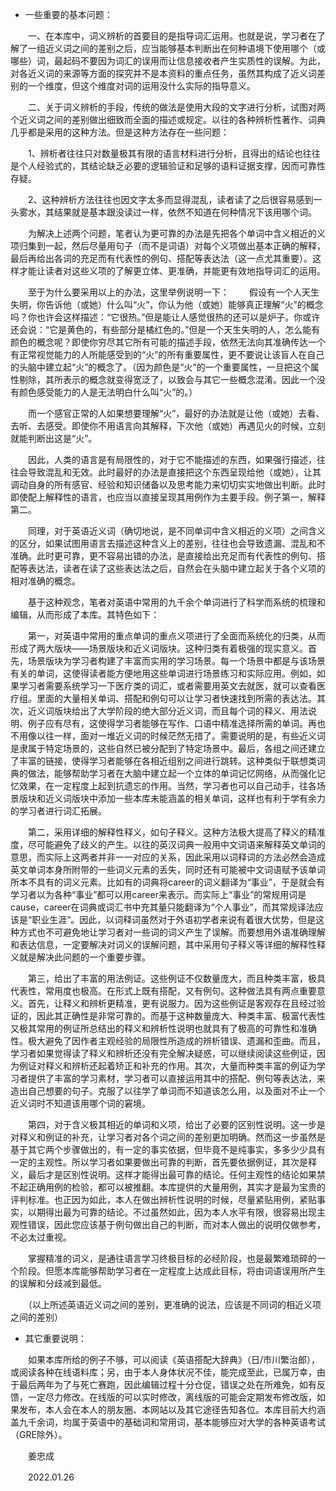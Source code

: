 - 一些重要的基本问题：

‌‌‌　　一、在本库中，词义辨析的首要目的是指导词汇运用。也就是说，学习者在了解了一组近义词之间的差别之后，应当能够基本判断出在何种语境下使用哪个（或哪些）词，最起码不要因为词汇的误用而让信息接收者产生实质性的误解。为此，对各近义词的来源等方面的探究并不是本资料的重点任务，虽然其构成了近义词差别的一个维度，但这个维度对词的运用没什么实际的指导意义。

‌‌‌　　二、关于词义辨析的手段，传统的做法是使用大段的文字进行分析，试图对两个近义词之间的差别做出细致而全面的描述或规定。以往的各种辨析性著作、词典几乎都是采用的这种方法。但是这种方法存在一些问题：

‌‌‌　　1、辨析者往往只对数量极其有限的语言材料进行分析，且得出的结论也往往是个人经验式的，其结论缺乏必要的逻辑验证和足够的语料证据支撑，因而可靠性存疑。

‌‌‌　　2、这种辨析方法往往也因文字太多而显得混乱，读者读了之后很容易感到一头雾水，其结果就是基本跟没读过一样，依然不知道在何种情况下该用哪个词。

‌‌‌　　为解决上述两个问题，笔者认为更可靠的办法是先把各个单词中含义相近的义项归集到一起，然后尽量用句子（而不是词语）对每个义项做出基本正确的解释，最后再给出各词的充足而有代表性的例句、搭配等表达法（这一点尤其重要）。这样才能让读者对这些义项的了解更立体、更准确，并能更有效地指导词汇的运用。

‌‌‌　　至于为什么要采用以上的办法，这里举例说明一下：
‌‌‌　　假设有一个人天生失明，你告诉他（或她）什么叫“火”，你认为他（或她）能够真正理解“火”的概念吗？你也许会这样描述：“它很热。”但是能让人感觉很热的还可以是炉子。你或许还会说：“它是黄色的，有些部分是橘红色的。”但是一个天生失明的人，怎么能有颜色的概念呢？即使你穷尽其它所有可能的描述手段，依然无法向其准确传达一个有正常视觉能力的人所能感受到的“火”的所有重要属性，更不要说让该盲人在自己的头脑中建立起“火”的概念了。（因为颜色是“火”的一个重要属性，一旦把这个属性剔除，其所表示的概念就变得宽泛了，以致会与其它一些概念混淆。因此一个没有颜色感受能力的人是无法明白什么叫“火”的。）

‌‌‌　　而一个感官正常的人如果想要理解“火”，最好的办法就是让他（或她）去看、去听、去感受。即使你不用语言向其解释，下次他（或她）再遇见火的时候，立刻就能判断出这是“火”。

‌‌‌　　因此，人类的语言是有局限性的，对于它不能描述的东西，如果强行描述，往往会导致混乱和无效。此时最好的办法是直接把这个东西呈现给他（或她），让其调动自身的所有感官、经验和知识储备以及思考能力来切切实实地做出判断。此时即使配上解释性的语言，也应当以直接呈现其用例作为主要手段。例子第一，解释第二。

‌‌‌　　同理，对于英语近义词（确切地说，是不同单词中含义相近的义项）之间含义的区分，如果试图用语言去描述这种含义上的差别，往往也会导致遗漏、混乱和不准确。此时更可靠，更不容易出错的办法，是直接给出充足而有代表性的例句、搭配等表达法，读者在读了这些表达法之后，自然会在头脑中建立起关于各个义项的相对准确的概念。

‌‌‌　　基于这种观念，笔者对英语中常用的九千余个单词进行了科学而系统的梳理和编辑，从而形成了本库。其特色如下：

‌‌‌　　第一，对英语中常用的重点单词的重点义项进行了全面而系统化的归类，从而形成了两大版块——场景版块和近义词版块。这种归类有着极强的现实意义。首先，场景版块为学习者构建了丰富而实用的学习场景。每一个场景中都是与该场景有关的单词，这使得读者能方便地用这些单词进行场景练习和实际应用。例如，如果学习者需要系统学习一下医疗类的词汇，或者需要用英文去就医，就可以查看医疗组。里面的大量相关单词、搭配和例句可以让学习者快速找到所需的表达法。其次，近义词版块给出了大学阶段的绝大部分近义词，而且每个词的释义、用法说明、例子应有尽有，这使得学习者能够在写作、口语中精准选择所需的单词。再也不用像以往一样，面对一堆近义词的时候茫然无措了。需要说明的是，有些近义词是隶属于特定场景的，这些自然已被分配到了特定场景中。最后，各组之间还建立了丰富的链接，使得学习者能够在各相近组别之间进行跳转。这种类似于联想类词典的做法，能够帮助学习者在大脑中建立起一个立体的单词记忆网络，从而强化记忆效果，在一定程度上起到抗遗忘的作用。当然，学习者也可以自己动手，往各场景版块和近义词版块中添加一些本库未能涵盖的相关单词，这样也有利于学有余力的学习者进行词汇拓展。

‌‌‌　　第二，采用详细的解释性释义，如句子释义。这种方法极大提高了释义的精准度，尽可能避免了歧义的产生。以往的英汉词典一般用中文词语来解释英文单词的意思，而实际上这两者并非一一对应的关系，因此采用以词释词的方法必然会造成英文单词本身所附带的一些词义元素的丢失，同时还有可能被中文词语赋予该单词所本不具有的词义元素。比如有的词典将career的词义翻译为“事业”，于是就会有学习者以为各种“事业”都可以用career来表示。而实际上“事业”的常规用词是cause，career在词典或词汇书中充其量只能翻译为“个人事业”，而其常规译法应该是“职业生涯”。因此，以词释词虽然对于外语初学者来说有着很大优势，但是这种方式也不可避免地让学习者对一些词的词义产生了误解。而要想用外语准确理解和表达信息，一定要解决对词义的误解问题，其中采用句子释义等详细的解释性释义就是解决此问题的一个重要步骤。

‌‌‌　　第三，给出了丰富的用法例证。这些例证不仅数量庞大，而且种类丰富，极具代表性，常用度也极高。在形式上既有搭配，又有例句。这种做法具有两点重要意义。首先，让释义和辨析更精准，更有说服力。因为这些例证是客观存在且经过验证的，因此其正确性是非常可靠的。而基于这种数量庞大、种类丰富、极富代表性又极其常用的例证所总结出的释义和辨析性说明也就具有了极高的可靠性和准确性。极大避免了因作者主观经验的局限性所造成的辨析错误、遗漏和歪曲。而且，学习者如果觉得读了释义和辨析还没有完全解决疑惑，可以继续阅读这些例证，因为例证对释义和辨析还起着矫正和补充的作用。其次，大量而种类丰富的例证为学习者提供了丰富的学习素材，学习者可以直接运用其中的搭配、例句等表达法，来造出自己想要的句子。克服了以往学了单词而不知道该怎么用，以及面对不止一个近义词时不知道该用哪个词的窘境。

‌‌‌　　第四，对于含义极其相近的单词和义项，给出了必要的区别性说明。这一步是对释义和例证的补充，让学习者对各个词之间的差别更加明确。然而这一步虽然是基于其它两个步骤做出的，有一定的事实依据，但毕竟不是纯事实，多多少少具有一定的主观性。所以学习者如果要做出可靠的判断，首先要依据例证，其次是释义，最后才是区别性说明。这样才能得出最可靠的结论。任何主观性的结论如果禁不起正确用例的检验，都可以被推翻。本库提供的大量用例，其实才是最为宝贵的评判标准。也正因为如此，本人在做出辨析性说明的时候，尽量紧贴用例，紧贴事实，以期得出最为可靠的结论。不过虽然如此，因为本人水平有限，很容易出现主观性错误，因此您应该基于例句做出自己的判断，而对本人做出的说明仅做参考，不必太过重视。

‌‌‌　　掌握精准的词义，是通往语言学习终极目标的必经阶段，也是最繁难琐碎的一个阶段。但愿本库能够帮助学习者在一定程度上达成此目标，将由词语误用所产生的误解和分歧减到最低。

‌‌‌　　（以上所述英语近义词之间的差别，更准确的说法，应该是不同词的相近义项之间的差别）

- 其它重要说明：

‌‌‌　　如果本库所给的例子不够，可以阅读《英语搭配大辞典》（日/市川繁治郎），或阅读各种在线语料库；另，由于本人身体状况不佳，能完成至此，已属万幸，由于最后两年为了与死亡赛跑，因此编辑过程十分仓促，错误之处在所难免，如有反馈，一定尽力修改。在线版的可以实时修改，离线版的可能会定期发布修改版，如果发布，本人会在本人的朋友圈、本网站以及其它途径告知各位。本库目前大约涵盖九千余词，均属于英语中的基础词和常用词，基本能够应对大学的各种英语考试（GRE除外）。


‌‌‌　　姜忠成

‌‌‌　　2022.01.26
‌‌‌　　